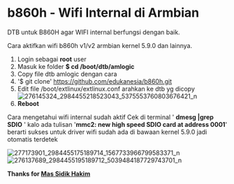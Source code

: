 # b860h - Wifi Internal di Armbian
DTB untuk B860H agar WIFI internal berfungsi dengan baik.


Cara aktifkan wifi b860h v1/v2 armbian kernel 5.9.0 dan lainnya.
1. Login sebagai **root** user
2. Masuk ke folder **$ cd /boot/dtb/amlogic**
3. Copy file dtb amlogic dengan cara
4. '$ git clone' https://github.com/edukanesia/b860h.git
5. Edit file /boot/extlinux/extlinux.conf arahkan ke dtb yg dicopy
![276145324_2984455218523043_5375553760803676421_n](https://user-images.githubusercontent.com/102713707/160979667-a68f24cc-279d-4f69-8d91-a60173ecd592.jpg)
6. **Reboot**

Cara mengetahui wifi internal sudah aktif
Cek di terminal ' **dmesg |grep SDIO** '
kalo ada tulisan '**mmc2: new high speed SDIO card at address 0001**' berarti sukses
untuk driver wifi sudah ada di bawaan kernel 5.9.0 jadi otomatis terdetek

![277173901_2984455175189714_1567733966799583371_n](https://user-images.githubusercontent.com/102713707/160979662-d71e9975-e976-4c1b-8796-cec8e125519a.jpg)
![276137689_2984455195189712_5039484187729743701_n](https://user-images.githubusercontent.com/102713707/160979665-2dd9d2ff-6ad2-4d30-94e5-4eaf46235d56.jpg)

**Thanks for 
[Mas Sidik Hakim](https://www.facebook.com/groups/447949046027700/user/100008757824674/)**




